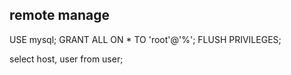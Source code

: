 ## remote manage


USE mysql;
GRANT ALL ON * TO 'root'@'%';
FLUSH PRIVILEGES;

select host, user from user;
